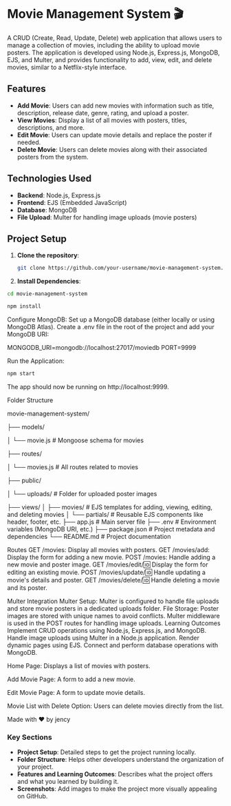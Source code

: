 # Movie Management System 🎬

A CRUD (Create, Read, Update, Delete) web application that allows users to manage a collection of movies, including the ability to upload movie posters. The application is developed using Node.js, Express.js, MongoDB, EJS, and Multer, and provides functionality to add, view, edit, and delete movies, similar to a Netflix-style interface.

## Features

- **Add Movie**: Users can add new movies with information such as title, description, release date, genre, rating, and upload a poster.
- **View Movies**: Display a list of all movies with posters, titles, descriptions, and more.
- **Edit Movie**: Users can update movie details and replace the poster if needed.
- **Delete Movie**: Users can delete movies along with their associated posters from the system.
  
## Technologies Used

- **Backend**: Node.js, Express.js
- **Frontend**: EJS (Embedded JavaScript)
- **Database**: MongoDB
- **File Upload**: Multer for handling image uploads (movie posters)

## Project Setup

1. **Clone the repository**:
   ```bash
   git clone https://github.com/your-username/movie-management-system.git
2. **Install Dependencies**:
```bash
cd movie-management-system
```
```bash
npm install
```

Configure MongoDB:
Set up a MongoDB database (either locally or using MongoDB Atlas).
Create a .env file in the root of the project and add your MongoDB URI:

MONGODB_URI=mongodb://localhost:27017/moviedb
PORT=9999

Run the Application:
```bash
npm start
```

The app should now be running on http://localhost:9999.

Folder Structure

movie-management-system/

├── models/

│   └── movie.js      # Mongoose schema for movies


├── routes/

│   └── movies.js     # All routes related to movies


├── public/

│   └── uploads/      # Folder for uploaded poster images


├── views/
│   ├── movies/       # EJS templates for adding, viewing, editing, and deleting movies
│   └── partials/     # Reusable EJS components like header, footer, etc.
├── app.js            # Main server file
├── .env              # Environment variables (MongoDB URI, etc.)
├── package.json      # Project metadata and dependencies
└── README.md         # Project documentation

Routes
GET /movies: Display all movies with posters.
GET /movies/add: Display the form for adding a new movie.
POST /movies: Handle adding a new movie and poster image.
GET /movies/edit/:id: Display the form for editing an existing movie.
POST /movies/update/:id: Handle updating a movie's details and poster.
GET /movies/delete/:id: Handle deleting a movie and its poster.

Multer Integration
Multer Setup: Multer is configured to handle file uploads and store movie posters in a dedicated uploads folder.
File Storage: Poster images are stored with unique names to avoid conflicts. Multer middleware is used in the POST routes for handling image uploads.
Learning Outcomes
Implement CRUD operations using Node.js, Express.js, and MongoDB.
Handle image uploads using Multer in a Node.js application.
Render dynamic pages using EJS.
Connect and perform database operations with MongoDB.


Home Page: Displays a list of movies with posters.

Add Movie Page: A form to add a new movie.

Edit Movie Page: A form to update movie details.

Movie List with Delete Option: Users can delete movies directly from the list.


Made with ❤️ by jency



### Key Sections
- **Project Setup**: Detailed steps to get the project running locally.
- **Folder Structure**: Helps other developers understand the organization of your project.
- **Features and Learning Outcomes**: Describes what the project offers and what you learned by building it.
- **Screenshots**: Add images to make the project more visually appealing on GitHub.
